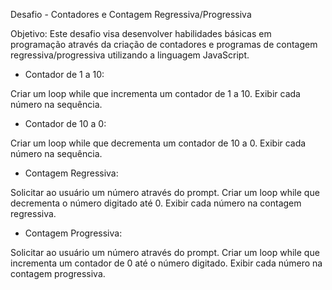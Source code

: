 Desafio - Contadores e Contagem Regressiva/Progressiva

Objetivo: Este desafio visa desenvolver habilidades básicas em programação através da criação de contadores e programas de contagem regressiva/progressiva utilizando a linguagem JavaScript.


- Contador de 1 a 10:

Criar um loop while que incrementa um contador de 1 a 10.
Exibir cada número na sequência.

- Contador de 10 a 0:

Criar um loop while que decrementa um contador de 10 a 0.
Exibir cada número na sequência.

- Contagem Regressiva:

Solicitar ao usuário um número através do prompt.
Criar um loop while que decrementa o número digitado até 0.
Exibir cada número na contagem regressiva.

- Contagem Progressiva:

Solicitar ao usuário um número através do prompt.
Criar um loop while que incrementa um contador de 0 até o número digitado.
Exibir cada número na contagem progressiva.
